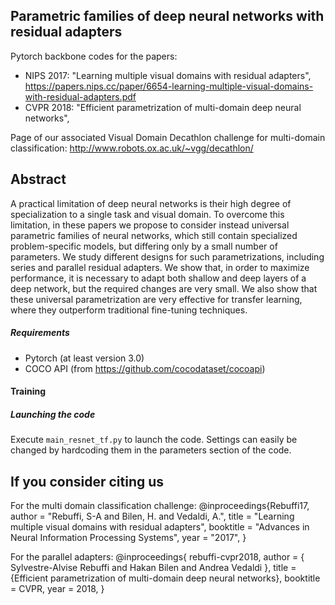 ## Parametric families of deep neural networks with residual adapters

Pytorch backbone codes for the papers:
- NIPS 2017: "Learning multiple visual domains with residual adapters", https://papers.nips.cc/paper/6654-learning-multiple-visual-domains-with-residual-adapters.pdf
- CVPR 2018: "Efficient parametrization of multi-domain deep neural networks", 

Page of our associated Visual Domain Decathlon challenge for multi-domain classification: http://www.robots.ox.ac.uk/~vgg/decathlon/

## Abstract 

A practical limitation of deep neural networks is their high degree of specialization to a single task and visual domain.
To overcome this limitation, in these papers we propose to consider instead universal parametric families of neural
networks, which still contain specialized problem-specific models, but differing only by a small number of parameters.
We study different designs for such parametrizations, including
series and parallel residual adapters. We show that, in order to maximize performance, it is necessary
to adapt both shallow and deep layers of a deep network,
but the required changes are very small. We also show that
these universal parametrization are very effective for transfer
learning, where they outperform traditional fine-tuning
techniques.

##### Requirements
- Pytorch (at least version 3.0)
- COCO API (from https://github.com/cocodataset/cocoapi)

#### Training

##### Launching the code
Execute ``main_resnet_tf.py`` to launch the code. Settings can easily be changed by hardcoding them in the parameters section of the code.

## If you consider citing us

For the multi domain classification challenge:
    @inproceedings{Rebuffi17,
      author       = "Rebuffi, S-A and Bilen, H. and Vedaldi, A.",
      title        = "Learning multiple visual domains with residual adapters",
      booktitle    = "Advances in Neural Information Processing Systems",
      year         = "2017",
    }

For the parallel adapters:
    @inproceedings{ rebuffi-cvpr2018,
       author = { Sylvestre-Alvise Rebuffi and Hakan Bilen and Andrea Vedaldi },
       title = {Efficient parametrization of multi-domain deep neural networks},
       booktitle = CVPR,
       year = 2018,
    }
